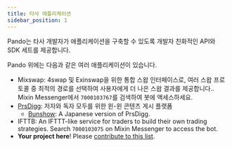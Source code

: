 ```yaml
---
title: 타사 애플리케이션
sidebar_position: 1
---
```


Pando는 타사 개발자가 애플리케이션을 구축할 수 있도록 개발자 친화적인 API와 SDK 세트를 제공합니다.

Pando 위에는 다음과 같은 여러 애플리케이션이 있습니다.

- Mixswap: 4swap 및 Exinswap을 위한 통합 스왑 인터페이스로, 여러 스왑 프로토콜 중 최적의 경로를 선택하여 사용자에게 더 나은 스왑 결과를 제공합니다.. Mixin Messenger에서 `7000103767`를 검색하여 봇에 액세스하세요.
- [PrsDigg](https://prsdigg.com): 저자와 독자 모두를 위한 윈-윈 콘텐츠 게시 플랫폼
  - [Bunshow](https://bunshow.jp/): A Japanese version of PrsDigg.
- IFTTB: An IFTTT-like service for traders to build their own trading strategies. Search `7000103075` on Mixin Messenger to access the bot.
- **Your project here**! Please [contribute to this list](https://github.com/fox-one/docs.pando.im/tree/master/docs/3rd-party-apps/overview.md).
